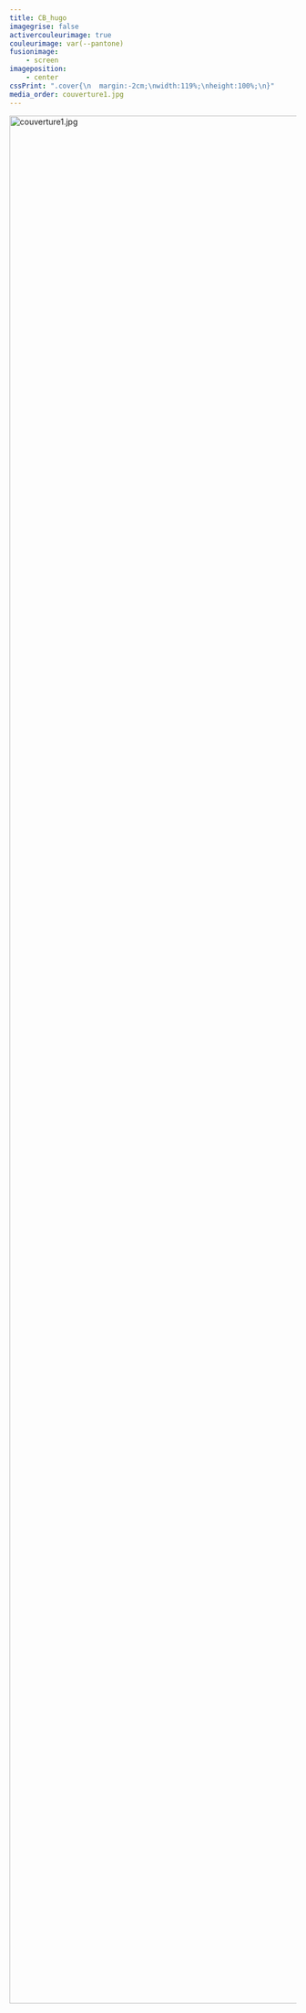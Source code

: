 ```yaml
---
title: CB_hugo
imagegrise: false
activercouleurimage: true
couleurimage: var(--pantone)
fusionimage:
    - screen
imageposition:
    - center
cssPrint: ".cover{\n  margin:-2cm;\nwidth:119%;\nheight:100%;\n}"
media_order: couverture1.jpg
---
```


<p><img class="cover" src="couverture1.jpg" alt="couverture1.jpg" width="2244" height="3307"></p>